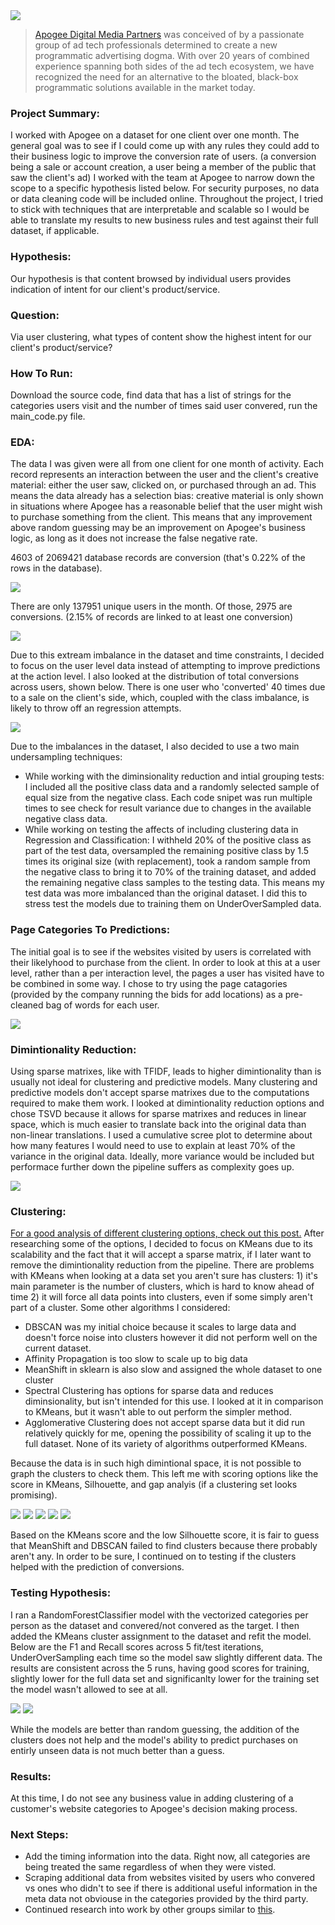 <img src="images/Apogee.png">

>[Apogee Digital Media Partners](https://www.apogeedigital.media) was conceived of by a passionate group of ad tech professionals determined to create a new programmatic advertising dogma. With over 20 years of combined experience spanning both sides of the ad tech ecosystem, we have recognized the need for an alternative to the bloated, black-box programmatic solutions available in the market today.

### Project Summary:

I worked with Apogee on a dataset for one client over one month. The general goal was to see if I could come up with any rules they could add to their business logic to improve the conversion rate of users. (a conversion being a sale or account creation, a user being a member of the public that saw the client's ad) I worked with the team at Apogee to narrow down the scope to a specific hypothesis listed below. For security purposes, no data or data cleaning code will be included online. Throughout the project, I tried to stick with techniques that are interpretable and scalable so I would be able to translate my results to new business rules and test against their full dataset, if applicable.

### Hypothesis:

Our hypothesis is that content browsed by individual users provides indication of intent for our client's
product/service. 

### Question:

Via user clustering, what types of content show the highest intent for our client's
product/service?

### How To Run:

Download the source code, find data that has a list of strings for the categories users visit and the number of times said user convered, run the main_code.py file.

### EDA:

The data I was given were all from one client for one month of activity. Each record represents an interaction between the user and the client's creative material: either the user saw, clicked on, or purchased through an ad. This means the data already has a selection bias: creative material is only shown in situations where Apogee has a reasonable belief that the user might wish to purchase something from the client. This means that any improvement above random guessing may be an improvement on Apogee's business logic, as long as it does not increase the false negative rate. 

4603 of 2069421 database records are conversion (that's 0.22% of the rows in the database). 

<img src="images/Percent_Conversions_Database_Rows.png">

There are only 137951 unique users in the month. Of those, 2975 are conversions. (2.15% of records are linked to at least one conversion)

<img src="images/Percent_Conversions_Unique_Users.png">

Due to this extream imbalance in the dataset and time constraints, I decided to focus on the user level data instead of attempting to improve predictions at the action level. I also looked at the distribution of total conversions across users, shown below. There is one user who 'converted' 40 times due to a sale on the client's side, which, coupled with the class imbalance, is likely to throw off an regression attempts.

<img src="images/ConversionsPerUserHistogram.png">

Due to the imbalances in the dataset, I also decided to use a two main undersampling techniques: 
- While working with the diminsionality reduction and intial grouping tests: I included all the positive class data and a randomly selected sample of equal size from the negative class. Each code snipet was run multiple times to see check for result variance due to changes in the available negative class data.
- While working on testing the affects of including clustering data in Regression and Classification: I withheld 20% of the positive class as part of the test data, oversampled the remaining positive class by 1.5 times its original size (with replacement), took a random sample from the negative class to bring it to 70% of the training dataset, and added the remaining negative class samples to the testing data. This means my test data was more imbalanced than the original dataset. I did this to stress test the models due to training them on UnderOverSampled data.

### Page Categories To Predictions:

The initial goal is to see if the websites visited by users is correlated with their likelyhood to purchase from the client. In order to look at this at a user level, rather than a per interaction level, the pages a user has visited have to be combined in some way. I chose to try using the page catagories (provided by the company running the bids for add locations) as a pre-cleaned bag of words for each user. 

<img src="images/Cat_TFIDF.png">

### Dimintionality Reduction:

Using sparse matrixes, like with TFIDF, leads to higher dimintionality than is usually not ideal for clustering and predictive models. Many clustering and predictive models don't accept sparse matrixes due to the computations required to make them work. I looked at dimintionality reduction options and chose TSVD because it allows for sparse matrixes and reduces in linear space, which is much easier to translate back into the original data than non-linear translations. I used a cumulative scree plot to determine about how many features I would need to use to explain at least 70% of the variance in the original data. Ideally, more variance would be included but performace further down the pipeline suffers as complexity goes up.

<img src="images/website_categories_tsvd_under_sample.png">

### Clustering:

[For a good analysis of different clustering options, check out this post.](http://hdbscan.readthedocs.io/en/latest/comparing_clustering_algorithms.html) After researching some of the options, I decided to focus on KMeans due to its scalability and the fact that it will accept a sparse matrix, if I later want to remove the dimintionality reduction from the pipeline. There are problems with KMeans when looking at a data set you aren't sure has clusters: 1) it's main parameter is the number of clusters, which is hard to know ahead of time 2) it will force all data points into clusters, even if some simply aren't part of a cluster. Some other algorithms I considered:
- DBSCAN was my initial choice because it scales to large data and doesn't force noise into clusters however it did not perform well on the current dataset. 
- Affinity Propagation is too slow to scale up to big data
- MeanShift in sklearn is also slow and assigned the whole dataset to one cluster
- Spectral Clustering has options for sparse data and reduces diminsionality, but isn't intended for this use. I looked at it in comparison to KMeans, but it wasn't able to out perform the simpler method.
- Agglomerative Clustering does not accept sparse data but it did run relatively quickly for me, opening the possibility of scaling it up to the full dataset. None of its variety of algorithms outperformed KMeans.

Because the data is in such high dimintional space, it is not possible to graph the clusters to check them. This left me with scoring options like the score in KMeans, Silhouette, and gap analyis (if a clustering set looks promising).

<img src="images/SilhouetteScore_acrossClusteringOptions.png">

<img src="images/SilhouetteScoreVariance_acrossClusteringOptions.png">

<img src="images/kmeans_1-500_bothscores.png">

<img src="images/kmeans_25-50_sscore.png">

<img src="images/kmeans_customerConversionsinClusters.png">

Based on the KMeans score and the low Silhouette score, it is fair to guess that MeanShift and DBSCAN failed to find clusters because there probably aren't any. In order to be sure, I continued on to testing if the clusters helped with the prediction of conversions.

### Testing Hypothesis:

I ran a RandomForestClassifier model with the vectorized categories per person as the dataset and convered/not convered as the target. I then added the KMeans cluster assignment to the dataset and refit the model. Below are the F1 and Recall scores across 5 fit/test iterations, UnderOverSampling each time so the model saw slightly different data. The results are consistent across the 5 runs, having good scores for training, slightly lower for the full data set and significanlty lower for the training set the model wasn't allowed to see at all.

<img src="images/RandomForestClass_F1_70-30.png">

<img src="images/RandomForestClass_Recall_70-30.png">

While the models are better than random guessing, the addition of the clusters does not help and the model's ability to predict purchases on entirly unseen data is not much better than a guess.

### Results:

At this time, I do not see any business value in adding clustering of a customer's website categories to Apogee's decision making process. 

### Next Steps:

- Add the timing information into the data. Right now, all categories are being treated the same regardless of when they were visted.
- Scraping additional data from websites visited by users who convered vs ones who didn't to see if there is additional useful information in the meta data not obviouse in the categories provided by the third party.
- Continued research into work by other groups similar to [this](https://link.springer.com/chapter/10.1007/978-3-319-19548-3_11).
